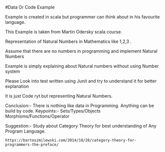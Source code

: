 #Data Or Code Example

Example is created in scala but programmer can think about in his favourite language.

This Example is taken from Martin Odersky scala course.

Representation of Natural Numbers in Mathematics like 1,2,3 .

Assume that there are no numbers in programming and implement Natural Numbers

Example is simply explaining about Natural numbers without using Number system

Please Look into test written using Junit and try to understand it for better explanation

It is just Code ryt but representing Natural Numbers.

Conclusion:-
    There is nothing like data in Programming. 
    Anything can be build by code.
    Keypoints:-
        Sets/Types/Objects
        Morphisms/Functions/Operator

Suggestion:-
    Study about Category Theory for best understanding of Any Program Language.
    
    https://bartoszmilewski.com/2014/10/28/category-theory-for-programmers-the-preface/
    
    